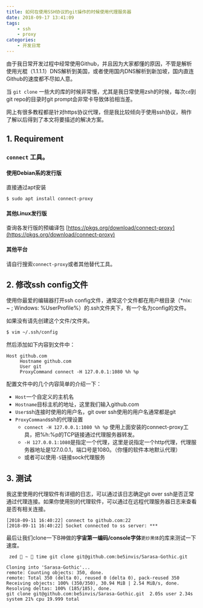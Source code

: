 ```yaml
---
title: 如何在使用SSH协议的git操作的时候使用代理服务器
date: 2018-09-17 13:41:09
tags:
    - ssh
    - proxy
categories:
    - 开发日常
---
```


由于我日常开发过程中经常使用Github，并且因为大家都懂的原因，不管是解析使用光棍（1.1.1.1）DNS解析到美国，或者使用国内DNS解析到新加坡，国内直连Github的速度都不尽如人意。

当 `git clone` 一些大的库的时候非常慢，尤其是我日常使用zsh的时候，每次`cd`到git repo的目录时git prompt会非常卡导致体验相当差。

网上有很多教程都是针对https协议代理，但是我比较倾向于使用ssh协议，稍作了解以后得到了本文将要描述的解决方案。

## 1. Requirement

### `connect` 工具。

####  使用Debian系的发行版

直接通过apt安装

```bash
$ sudo apt install connect-proxy
```

#### 其他Linux发行版

查询各发行版的预编译包 [https://pkgs.org/download/connect-proxy](https://pkgs.org/download/connect-proxy)

#### 其他平台

请自行搜索`connect-proxy`或者其他替代工具。


## 2. 修改ssh config文件

使用你最爱的编辑器打开ssh config文件，通常这个文件都在用户根目录（*nix: ~ ; Windows: %UserProfile%）的.ssh文件夹下，有一个名为config的文件。

如果没有请先创建这个文件/文件夹。

```bash
$ vim ~/.ssh/config
```

然后添加如下内容到文件中：

```config
Host github.com
     Hostname github.com
     User git
     ProxyCommand connect -H 127.0.0.1:1080 %h %p
```

配置文件中的几个内容简单的介绍一下：
+ `Host`一个自定义的主机名
+ `Hostname`目标主机的地址，这里我们输入github.com
+ `User`ssh连接时使用的用户名，git over ssh使用的用户名通常都是git
+ `ProxyCommand`ssh的代理设置
    + `connect -H 127.0.0.1:1080 %h %p` 使用上面安装的connect-proxy工具，把%h:%p的TCP链接通过代理服务器转发。
    + `-H 127.0.0.1:1080`是指定一个代理，这里是说指定一个http代理，代理服务器地址是127.0.0.1，端口号是1080。（你懂的软件本地默认代理）
    + 或者可以使用`-S`链接sock代理服务


## 3. 测试

我这里使用的代理软件有详细的日志，可以通过该日志确定git over ssh是否正常通过代理连接。如果你使用别的代理软件，可以通过在远程代理服务器日志来查看是否有相关连接。

```log
[2018-09-11 16:40:22] connect to github.com:22
[2018-09-11 16:40:22] Socket connected to ss server: ***
```

最后让我们clone一下B神做的**宇宙第一编码/console字体**`更纱黑体`的库来测试一下速度。

```log
 zed  ~  time git clone git@github.com:be5invis/Sarasa-Gothic.git   

Cloning into 'Sarasa-Gothic'...
remote: Counting objects: 350, done.
remote: Total 350 (delta 0), reused 0 (delta 0), pack-reused 350
Receiving objects: 100% (350/350), 30.94 MiB | 2.54 MiB/s, done.
Resolving deltas: 100% (185/185), done.
git clone git@github.com:be5invis/Sarasa-Gothic.git  2.05s user 2.34s system 21% cpu 19.999 total

```
